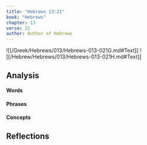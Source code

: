 ```yaml
---
title: "Hebrews 13:21"
book: "Hebrews"
chapter: 13
verse: 21
author: Author of Hebrews
---
```

![[/Greek/Hebrews/013/Hebrews-013-021G.md#Text]]
![[/Hebrew/Hebrews/013/Hebrews-013-021H.md#Text]]

## Analysis

#### Words

#### Phrases

#### Concepts

## Reflections

